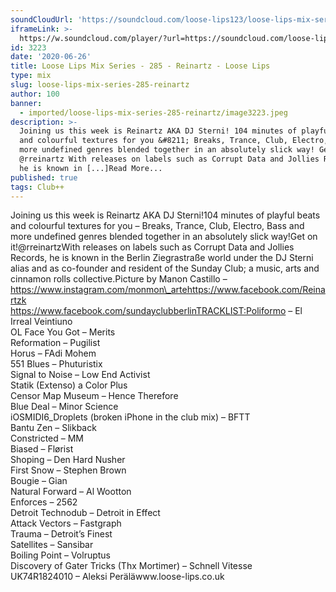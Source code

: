 ```yaml
---
soundCloudUrl: 'https://soundcloud.com/loose-lips123/loose-lips-mix-series-285-reinartz'
iframeLink: >-
  https://w.soundcloud.com/player/?url=https://soundcloud.com/loose-lips123/loose-lips-mix-series-285-reinartz&color=00aabb&auto_play=false&hide_related=false&show_comments=true&show_user=true&show_reposts=false
id: 3223
date: '2020-06-26'
title: Loose Lips Mix Series - 285 - Reinartz - Loose Lips
type: mix
slug: loose-lips-mix-series-285-reinartz
author: 100
banner:
  - imported/loose-lips-mix-series-285-reinartz/image3223.jpeg
description: >-
  Joining us this week is Reinartz AKA DJ Sterni! 104 minutes of playful beats
  and colourful textures for you &#8211; Breaks, Trance, Club, Electro, Bass and
  more undefined genres blended together in an absolutely slick way! Get on it!
  @rreinartz With releases on labels such as Corrupt Data and Jollies Records,
  he is known in [...]Read More...
published: true
tags: Club++
---
```

Joining us this week is Reinartz AKA DJ Sterni!104 minutes of playful beats and colourful textures for you – Breaks, Trance, Club, Electro, Bass and more undefined genres blended together in an absolutely slick way!Get on it!@rreinartzWith releases on labels such as Corrupt Data and Jollies Records, he is known in the Berlin Ziegrastraße world under the DJ Sterni alias and as co-founder and resident of the Sunday Club; a music, arts and cinnamon rolls collective.Picture by Manon Castillo – https://www.instagram.com/monmon\_artehttps://www.facebook.com/Reinartzk  
https://www.facebook.com/sundayclubberlinTRACKLIST:Poliformo – El Irreal Veintiuno  
OL Face You Got – Merits  
Reformation – Pugilist  
Horus – FAdi Mohem  
551 Blues – Phuturistix  
Signal to Noise – Low End Activist  
Statik (Extenso) a Color Plus  
Censor Map Museum – Hence Therefore  
Blue Deal – Minor Science  
iOSMIDI6\_Droplets (broken iPhone in the club mix) – BFTT  
Bantu Zen – Slikback  
Constricted – MM  
Biased – Flørist  
Shoping – Den Hard Nusher  
First Snow – Stephen Brown  
Bougie – Gian  
Natural Forward – Al Wootton  
Enforces – 2562  
Detroit Technodub – Detroit in Effect  
Attack Vectors – Fastgraph  
Trauma – Detroitʼs Finest  
Satellites – Sansibar  
Boiling Point – Volruptus  
Discovery of Gater Tricks (Thx Mortimer) – Schnell Vitesse  
UK74R1824010 – Aleksi Peräläwww.loose-lips.co.uk